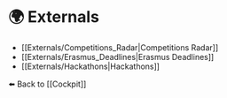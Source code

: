 # 🌍 Externals

- [[Externals/Competitions_Radar|Competitions Radar]]
- [[Externals/Erasmus_Deadlines|Erasmus Deadlines]]
- [[Externals/Hackathons|Hackathons]]

⬅️ Back to [[Cockpit]]
